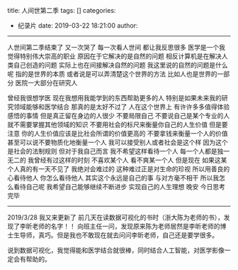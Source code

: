 title: 人间世第二季
tags: []
categories:
  - 纪录片
date: 2019-03-22 18:21:00
author:
---
人世间第二季结束了
又一次哭了 每一次看人世间 都让我反思很多
医学是一个我觉得特别伟大崇高的职业 原因在于它解决的是自然的问题 相反计算机是在解决人类自己创造的问题 实际上也在间接解决自然的问题 我这里说的自然的问题是什么呢 指的是世界的本质 或者说是可以弄清楚这个世界的方法 比如人也是世界的一部分 医院一大部分在研究人
<!--more-->
曾经我很想学医 现在我想用我能学到的东西帮助更多的人 特别是如果未来我的研究领域能够和医学结合 那真的是太好不过了 
人在这个世界上 有许许多多值得体验感悟的事情 但是真正留在身边的人很少 不要局限自己 不要说自己是某个专业的人 就不需要掌握其他领域的知识 不要用社会的标尺来衡量你自己的人生价值 但是要注意 你的人生价值应该是比社会所谓的价值更高的 不要拿钱来衡量一个人的价值 甚至可以说不要物质化地衡量一个人 我可以接受别人或者社会是这个样 因为这个是社会的法制规则 但对于我自己而言 我不希望这样看待一个人 每一个人都是独一无二的
我曾经有过这样的时刻 不喜欢某个人 看不爽某一个人 但是现在 如果这某个人真的有一天不见了 我绝对会难过的 这种难过正是对生命的珍视
所以用善良的心看待他人 你怎么看待他人 其实这个永远是自己的事 与对方毫不相干
所以我怎么看待自己呢
我希望自己能够继续不断进步 实现自己的人生理想
晚安 今日思考完毕

---
2019/3/28
我又来更新了
前几天在读数据可视化的书时（浙大陈为老师的书），发现了李昕老师的名字！！
向班主任一问，发现原来陈为老师居然是李昕老师的博士生导师，真巧。但是我也不敢现在就去问问李昕老师，自己还是要学很多。

说到数据可视化，我觉得能和医学结合就很棒，同时结合人工智能，对医学影像一定会有帮助的。